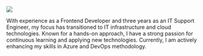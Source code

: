 <img src="https://qbessi.com/_astro/devops.Bt_in2KF_Z2wmS1N.webp" />

With experience as a Frontend Developer and three years as an IT Support Engineer, my focus has transitioned to IT infrastructure and cloud technologies. Known for a hands-on approach, I have a strong passion for continuous learning and applying new technologies. Currently, I am actively enhancing my skills in Azure and DevOps methodology.
